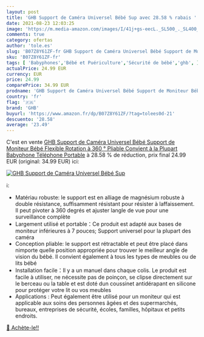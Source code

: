 ```yaml
---
layout: post
title: 'GHB Support de Caméra Universel Bébé Sup avec 28.58 % rabais '
date: 2021-08-23 12:03:25
image: 'https://m.media-amazon.com/images/I/41j+gs-eecL._SL500_._SL400_.jpg'
comments: true
category: ofertas
author: 'tole.es'
slug: 'B07Z8Y61ZF-fr GHB Support de Caméra Universel Bébé Support de Moniteur...'
sku: 'B07Z8Y61ZF-fr'
tags: [ 'Babyphones','Bébé et Puériculture','Sécurité de bébé','ghb', ]
actualPrice: 24.99 EUR
currency: EUR
price: 24.99
comparePrice: 34.99 EUR
prodname: 'GHB Support de Caméra Universel Bébé Support de Moniteur Bébé Flexible Rotation à 360 ° Pliable Convient à la Plupart Babyphone Téléphone Portable'
country: 'fr'
flag: '🇫🇷'
brand: 'GHB'
buyurl: 'https://www.amazon.fr/dp/B07Z8Y61ZF/?tag=tolees0d-21'
descuento: '28.58'
average: '23.49'
---
```


C'est en vente [GHB Support de Caméra Universel Bébé Support de Moniteur Bébé Flexible Rotation à 360 ° Pliable Convient à la Plupart Babyphone Téléphone Portable](https://www.amazon.fr/dp/B07Z8Y61ZF/?tag=tolees0d-21)  à  28.58 % de réduction, prix final  24.99 EUR (original: 34.99 EUR) ici:

[![GHB Support de Caméra Universel Bébé Sup](https://m.media-amazon.com/images/I/41j+gs-eecL._SL500_._SL400_.jpg)](https://www.amazon.fr/dp/B07Z8Y61ZF/?tag=tolees0d-21)

ℹ️:

- Matériau robuste: le support est en alliage de magnésium robuste à double résistance, suffisamment résistant pour résister à laffaissement. Il peut pivoter à 360 degrés et ajuster langle de vue pour une surveillance complète
- Largement utilisé et portable：Ce produit est adapté aux bases de moniteur inférieures à 7 pouces; Support universel pour la plupart des caméra
- Conception pliable: le support est rétractable et peut être placé dans nimporte quelle position appropriée pour trouver le meilleur angle de vision du bébé. Il convient également à tous les types de meubles ou de lits bébé
- Installation facile：Il y a un manuel dans chaque colis. Le produit est facile à utiliser, ne nécessite pas de poinçon, se clipse directement sur le berceau ou la table et est doté dun coussinet antidérapant en silicone pour protéger votre lit ou vos meubles
- Applications : Peut également être utilisé pour un moniteur qui est applicable aux soins des personnes âgées et des supermarchés, bureaux, entreprises de sécurité, écoles, familles, hôpitaux et petits endroits.

[🛒 Achète-le!!](https://www.amazon.fr/dp/B07Z8Y61ZF/?tag=tolees0d-21)
